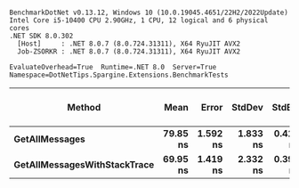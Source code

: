 ```

BenchmarkDotNet v0.13.12, Windows 10 (10.0.19045.4651/22H2/2022Update)
Intel Core i5-10400 CPU 2.90GHz, 1 CPU, 12 logical and 6 physical cores
.NET SDK 8.0.302
  [Host]     : .NET 8.0.7 (8.0.724.31311), X64 RyuJIT AVX2
  Job-ZSORKR : .NET 8.0.7 (8.0.724.31311), X64 RyuJIT AVX2

EvaluateOverhead=True  Runtime=.NET 8.0  Server=True  
Namespace=DotNetTips.Spargine.Extensions.BenchmarkTests  

```
| Method                       | Mean     | Error    | StdDev   | StdErr   | Median   | Min      | Q1       | Q3       | Max      | Op/s         | CI99.9% Margin | Iterations | Kurtosis | MValue | Skewness | Rank | LogicalGroup | Baseline | Code Size | Exceptions | Completed Work Items | Lock Contentions | Gen0   | Allocated |
|----------------------------- |---------:|---------:|---------:|---------:|---------:|---------:|---------:|---------:|---------:|-------------:|---------------:|-----------:|---------:|-------:|---------:|-----:|------------- |--------- |----------:|-----------:|---------------------:|-----------------:|-------:|----------:|
| **GetAllMessages**               | **79.85 ns** | **1.592 ns** | **1.833 ns** | **0.410 ns** | **78.96 ns** | **77.52 ns** | **78.49 ns** | **81.47 ns** | **83.10 ns** | **12,523,104.9** |       **1.592 ns** |      **20.00** |    **1.517** |  **2.000** |   **0.4231** |    **2** | *****            | **No**       |     **842 B** |          **-** |                    **-** |                **-** | **0.0014** |     **136 B** |
| **GetAllMessagesWithStackTrace** | **69.95 ns** | **1.419 ns** | **2.332 ns** | **0.394 ns** | **68.68 ns** | **67.61 ns** | **67.90 ns** | **72.71 ns** | **73.79 ns** | **14,295,939.3** |       **1.419 ns** |      **35.00** |    **1.439** |  **2.700** |   **0.5182** |    **1** | *****            | **No**       |   **2,836 B** |          **-** |                    **-** |                **-** | **0.0024** |     **224 B** |
